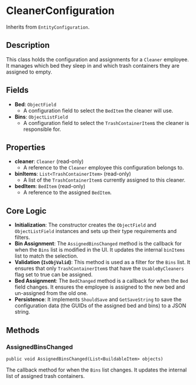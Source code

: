 # CleanerConfiguration

Inherits from `EntityConfiguration`.

## Description

This class holds the configuration and assignments for a `Cleaner` employee. It manages which bed they sleep in and which trash containers they are assigned to empty.

## Fields

-   **Bed**: `ObjectField`
    -   A configuration field to select the `BedItem` the cleaner will use.
-   **Bins**: `ObjectListField`
    -   A configuration field to select the `TrashContainerItem`s the cleaner is responsible for.

## Properties

-   **cleaner**: `Cleaner` (read-only)
    -   A reference to the `Cleaner` employee this configuration belongs to.
-   **binItems**: `List<TrashContainerItem>` (read-only)
    -   A list of the `TrashContainerItem`s currently assigned to this cleaner.
-   **bedItem**: `BedItem` (read-only)
    -   A reference to the assigned `BedItem`.

## Core Logic

-   **Initialization**: The constructor creates the `ObjectField` and `ObjectListField` instances and sets up their type requirements and filters.
-   **Bin Assignment**: The `AssignedBinsChanged` method is the callback for when the `Bins` list is modified in the UI. It updates the internal `binItems` list to match the selection.
-   **Validation (`IsObjValid`)**: This method is used as a filter for the `Bins` list. It ensures that only `TrashContainerItem`s that have the `UsableByCleaners` flag set to true can be assigned.
-   **Bed Assignment**: The `BedChanged` method is a callback for when the `Bed` field changes. It ensures the employee is assigned to the new bed and un-assigned from the old one.
-   **Persistence**: It implements `ShouldSave` and `GetSaveString` to save the configuration data (the GUIDs of the assigned bed and bins) to a JSON string.

## Methods

### AssignedBinsChanged
`public void AssignedBinsChanged(List<BuildableItem> objects)`

The callback method for when the `Bins` list changes. It updates the internal list of assigned trash containers.
